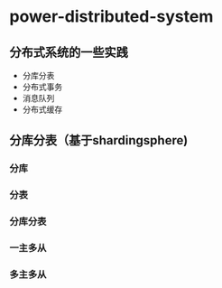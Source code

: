 # power-distributed-system

## 分布式系统的一些实践

- 分库分表
- 分布式事务
- 消息队列
- 分布式缓存

## 分库分表（基于shardingsphere)

### 分库

### 分表

### 分库分表

### 一主多从

### 多主多从
